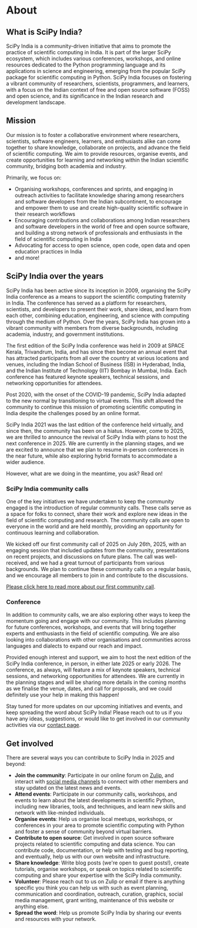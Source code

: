 # About

## What is SciPy India?

SciPy India is a community-driven initiative that aims to promote the practice of scientific computing in India. It is part of the larger SciPy ecosystem, which includes various conferences, workshops, and online resources dedicated to the Python programming language and its applications in science and engineering, emerging from the popular SciPy package for scientific computing in Python. SciPy India focuses on fostering a vibrant community of researchers, scientists, programmers, and learners, with a focus on the Indian context of free and open source software (FOSS) and open science, and its significance in the Indian research and development landscape.

## Mission

Our mission is to foster a collaborative environment where researchers, scientists, software engineers, learners, and enthusiasts alike can come together to share knowledge, collaborate on projects, and advance the field of scientific computing. We aim to provide resources, organise events, and create opportunities for learning and networking within the Indian scientific community, bridging both academia and industry.

Primarily, we focus on:

- Organising workshops, conferences and sprints, and engaging in outreach activities to facilitate knowledge sharing among researchers and software developers from the Indian subcontinent, to encourage and empower them to use and create high-quality scientific software in their research workflows
- Encouraging contributions and collaborations among Indian researchers and software developers in the world of free and open source software, and building a strong network of professionals and enthusiasts in the field of scientific computing in India
- Advocating for access to open science, open code, open data and open education practices in India
- and more!

## SciPy India over the years

SciPy India has been active since its inception in 2009, organising the SciPy India conference as a means to support the scientific computing fraternity in India. The conference has served as a platform for researchers, scientists, and developers to present their work, share ideas, and learn from each other, combining education, engineering, and science with computing through the medium of Python. Over the years, SciPy India has grown into a vibrant community with members from diverse backgrounds, including academia, industry, and government institutions.

The first edition of the SciPy India conference was held in 2009 at SPACE Kerala, Trivandrum, India, and has since then become an annual event that has attracted participants from all over the country at various locations and venues, including the Indian School of Business (ISB) in Hyderabad, India, and the Indian Institute of Technology (IIT) Bombay in Mumbai, India. Each conference has featured keynote speakers, technical sessions, and networking opportunities for attendees.

Post 2020, with the onset of the COVID-19 pandemic, SciPy India adapted to the new normal by transitioning to virtual events. This shift allowed the community to continue this mission of promoting scientific computing in India despite the challenges posed by an online format.

SciPy India 2021 was the last edition of the conference held virtually, and since then, the community has been on a hiatus. However, come to 2025, we are thrilled to announce the revival of SciPy India with plans to host the next conference in 2025. We are currently in the planning stages, and we are excited to announce that we plan to resume in-person conferences in the near future, while also exploring hybrid formats to accommodate a wider audience.

However, what are we doing in the meantime, you ask? Read on!

### SciPy India community calls

One of the key initiatives we have undertaken to keep the community engaged is the introduction of regular community calls. These calls serve as a space for folks to connect, share their work and explore new ideas in the field of scientific computing and research. The community calls are open to everyone in the world and are held monthly, providing an opportunity for continuous learning and collaboration.

We kicked off our first community call of 2025 on July 26th, 2025, with an engaging session that included updates from the community, presentations on recent projects, and discussions on future plans. The call was well-received, and we had a great turnout of participants from various backgrounds. We plan to continue these community calls on a regular basis, and we encourage all members to join in and contribute to the discussions.

[Please click here to read more about our first community call](https://scipy-india.github.io/blog/events/community-call-july-2025.html/).

### Conference

In addition to community calls, we are also exploring other ways to keep the momentum going and engage with our community. This includes planning for future conferences, workshops, and events that will bring together experts and enthusiasts in the field of scientific computing. We are also looking into collaborations with other organisations and communities across languages and dialects to expand our reach and impact.

Provided enough interest and support, we aim to host the next edition of the SciPy India conference, in person, in either late 2025 or early 2026. The conference, as always, will feature a mix of keynote speakers, technical sessions, and networking opportunities for attendees. We are currently in the planning stages and will be sharing more details in the coming months as we finalise the venue, dates, and call for proposals, and we could definitely use your help in making this happen!

Stay tuned for more updates on our upcoming initiatives and events, and keep spreading the word about SciPy India! Please reach out to us if you have any ideas, suggestions, or would like to get involved in our community activities via our [contact page](https://scipy-india.github.io/contact.html/).

<!-- link to contact page here, should be at https://scipy-india.github.io/contact.html/ -->

## Get involved

There are several ways you can contribute to SciPy India in 2025 and beyond:

- **Join the community**: Participate in our online forum on [Zulip](https://scipyindia.zulipchat.com/join/4mesdxfbbpl4titgtdzx4iwv/), and interact with [social media channels](https://scipy-india.github.io#contact) to connect with other members and stay updated on the latest news and events.
- **Attend events**: Participate in our community calls, workshops, and events to learn about the latest developments in scientific Python, including new libraries, tools, and techniques, and learn new skills and network with like-minded individuals.
- **Organise events**: Help us organise local meetups, workshops, or conferences in your area to promote scientific computing with Python and foster a sense of community beyond virtual barriers.
- **Contribute to open source**: Get involved in open source software projects related to scientific computing and data science. You can contribute code, documentation, or help with testing and bug reporting, and eventually, help us with our own website and infrastructure.
- **Share knowledge**: Write blog posts (we're open to guest posts!), create tutorials, organise workshops, or speak on topics related to scientific computing and share your expertise with the SciPy India community.
- **Volunteer**: Please reach out to us on Zulip or email if there is anything specific you think you can help us with such as event planning, communication and coordination, outreach, curation, graphics, social media management, grant writing, maintenance of this website or anything else.
- **Spread the word**: Help us promote SciPy India by sharing our events and resources with your network.
<!-- - **Donate**: Support our initiatives financially to help us organise events and provide resources to the community. -->
